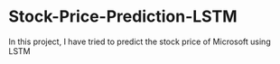 # Stock-Price-Prediction-LSTM
In this project, I have tried to predict the  stock price of Microsoft using LSTM
